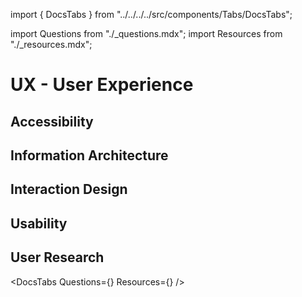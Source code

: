 import { DocsTabs } from "../../../../src/components/Tabs/DocsTabs";

import Questions from "./\_questions.mdx";
import Resources from "./\_resources.mdx";

# UX - User Experience

## Accessibility

## Information Architecture

## Interaction Design

## Usability

## User Research

<DocsTabs Questions={<Questions />} Resources={<Resources />} />
